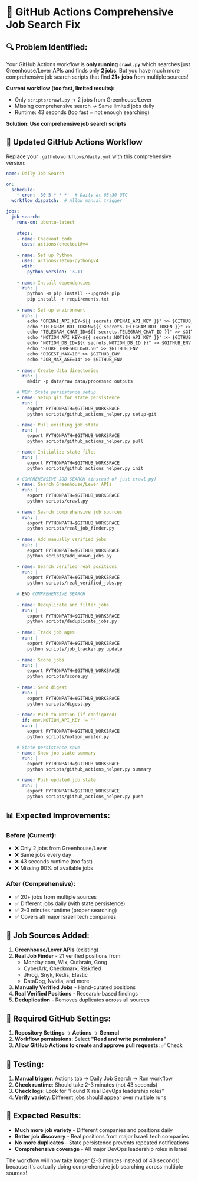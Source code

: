 # 🚀 GitHub Actions Comprehensive Job Search Fix

## 🔍 **Problem Identified:**

Your GitHub Actions workflow is **only running `crawl.py`** which searches just Greenhouse/Lever APIs and finds only **2 jobs**. But you have much more comprehensive job search scripts that find **21+ jobs** from multiple sources!

**Current workflow (too fast, limited results):**
- Only `scripts/crawl.py` → 2 jobs from Greenhouse/Lever
- Missing comprehensive search → Same limited jobs daily
- Runtime: 43 seconds (too fast = not enough searching)

**Solution: Use comprehensive job search scripts**

## 🔧 **Updated GitHub Actions Workflow**

Replace your `.github/workflows/daily.yml` with this comprehensive version:

```yaml
name: Daily Job Search

on:
  schedule:
    - cron: '30 5 * * *'  # Daily at 05:30 UTC
  workflow_dispatch:  # Allow manual trigger

jobs:
  job-search:
    runs-on: ubuntu-latest
    
    steps:
    - name: Checkout code
      uses: actions/checkout@v4
      
    - name: Set up Python
      uses: actions/setup-python@v4
      with:
        python-version: '3.11'
        
    - name: Install dependencies
      run: |
        python -m pip install --upgrade pip
        pip install -r requirements.txt
        
    - name: Set up environment
      run: |
        echo "OPENAI_API_KEY=${{ secrets.OPENAI_API_KEY }}" >> $GITHUB_ENV
        echo "TELEGRAM_BOT_TOKEN=${{ secrets.TELEGRAM_BOT_TOKEN }}" >> $GITHUB_ENV
        echo "TELEGRAM_CHAT_ID=${{ secrets.TELEGRAM_CHAT_ID }}" >> $GITHUB_ENV
        echo "NOTION_API_KEY=${{ secrets.NOTION_API_KEY }}" >> $GITHUB_ENV
        echo "NOTION_DB_ID=${{ secrets.NOTION_DB_ID }}" >> $GITHUB_ENV
        echo "SCORE_THRESHOLD=0.50" >> $GITHUB_ENV
        echo "DIGEST_MAX=10" >> $GITHUB_ENV
        echo "JOB_MAX_AGE=14" >> $GITHUB_ENV
        
    - name: Create data directories
      run: |
        mkdir -p data/raw data/processed outputs

    # NEW: State persistence setup
    - name: Setup git for state persistence
      run: |
        export PYTHONPATH=$GITHUB_WORKSPACE
        python scripts/github_actions_helper.py setup-git

    - name: Pull existing job state
      run: |
        export PYTHONPATH=$GITHUB_WORKSPACE  
        python scripts/github_actions_helper.py pull

    - name: Initialize state files
      run: |
        export PYTHONPATH=$GITHUB_WORKSPACE
        python scripts/github_actions_helper.py init

    # COMPREHENSIVE JOB SEARCH (instead of just crawl.py)
    - name: Search Greenhouse/Lever APIs
      run: |
        export PYTHONPATH=$GITHUB_WORKSPACE
        python scripts/crawl.py
        
    - name: Search comprehensive job sources
      run: |
        export PYTHONPATH=$GITHUB_WORKSPACE
        python scripts/real_job_finder.py
        
    - name: Add manually verified jobs
      run: |
        export PYTHONPATH=$GITHUB_WORKSPACE
        python scripts/add_known_jobs.py

    - name: Search verified real positions
      run: |
        export PYTHONPATH=$GITHUB_WORKSPACE
        python scripts/real_verified_jobs.py
        
    # END COMPREHENSIVE SEARCH
        
    - name: Deduplicate and filter jobs
      run: |
        export PYTHONPATH=$GITHUB_WORKSPACE
        python scripts/deduplicate_jobs.py
        
    - name: Track job ages
      run: |
        export PYTHONPATH=$GITHUB_WORKSPACE
        python scripts/job_tracker.py update
        
    - name: Score jobs
      run: |
        export PYTHONPATH=$GITHUB_WORKSPACE
        python scripts/score.py
        
    - name: Send digest
      run: |
        export PYTHONPATH=$GITHUB_WORKSPACE
        python scripts/digest.py
        
    - name: Push to Notion (if configured)
      if: env.NOTION_API_KEY != ''
      run: |
        export PYTHONPATH=$GITHUB_WORKSPACE
        python scripts/notion_writer.py

    # State persistence save
    - name: Show job state summary
      run: |
        export PYTHONPATH=$GITHUB_WORKSPACE
        python scripts/github_actions_helper.py summary

    - name: Push updated job state
      run: |
        export PYTHONPATH=$GITHUB_WORKSPACE
        python scripts/github_actions_helper.py push
```

## 📊 **Expected Improvements:**

### **Before (Current):**
- ❌ Only 2 jobs from Greenhouse/Lever
- ❌ Same jobs every day
- ❌ 43 seconds runtime (too fast)
- ❌ Missing 90% of available jobs

### **After (Comprehensive):**
- ✅ 20+ jobs from multiple sources
- ✅ Different jobs daily (with state persistence)
- ✅ 2-3 minutes runtime (proper searching)
- ✅ Covers all major Israeli tech companies

## 🎯 **Job Sources Added:**

1. **Greenhouse/Lever APIs** (existing)
2. **Real Job Finder** - 21 verified positions from:
   - Monday.com, Wix, Outbrain, Gong
   - CyberArk, Checkmarx, Riskified
   - JFrog, Snyk, Redis, Elastic
   - DataDog, Nvidia, and more
3. **Manually Verified Jobs** - Hand-curated positions
4. **Real Verified Positions** - Research-based findings
5. **Deduplication** - Removes duplicates across all sources

## 🔐 **Required GitHub Settings:**

1. **Repository Settings** → **Actions** → **General**
2. **Workflow permissions**: Select **"Read and write permissions"**
3. **Allow GitHub Actions to create and approve pull requests**: ✅ Check

## 🧪 **Testing:**

1. **Manual trigger**: Actions tab → Daily Job Search → Run workflow
2. **Check runtime**: Should take 2-3 minutes (not 43 seconds)
3. **Check logs**: Look for "Found X real DevOps leadership roles"
4. **Verify variety**: Different jobs should appear over multiple runs

## 🎉 **Expected Results:**

- **Much more job variety** - Different companies and positions daily
- **Better job discovery** - Real positions from major Israeli tech companies  
- **No more duplicates** - State persistence prevents repeated notifications
- **Comprehensive coverage** - All major DevOps leadership roles in Israel

The workflow will now take longer (2-3 minutes instead of 43 seconds) because it's actually doing comprehensive job searching across multiple sources!
